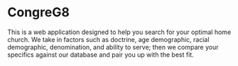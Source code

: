 # CongreG8
This is a web application designed to help you search for your optimal home church. We take in factors such as doctrine, age demographic, racial demographic, denomination, and ability to serve; then we compare your specifics against our database and pair you up with the best fit.
